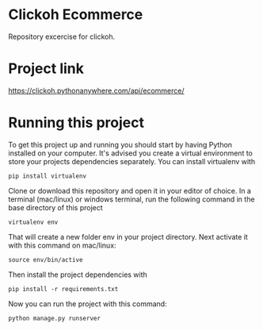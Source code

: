 # Clickoh Ecommerce
Repository excercise for clickoh.

# Project link
https://clickoh.pythonanywhere.com/api/ecommerce/

# Running this project
To get this project up and running you should start by having Python installed on your computer. It's advised you create a virtual environment to store your projects dependencies separately. You can install virtualenv with

`pip install virtualenv`

Clone or download this repository and open it in your editor of choice. In a terminal (mac/linux) or windows terminal, run the following command in the base directory of this project

`virtualenv env`

That will create a new folder env in your project directory. Next activate it with this command on mac/linux:

`source env/bin/active`

Then install the project dependencies with

`pip install -r requirements.txt`

Now you can run the project with this command:

`python manage.py runserver`

